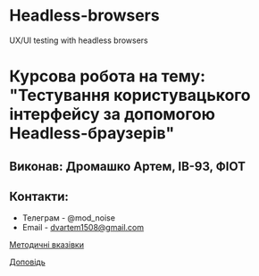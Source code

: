 # Headless-browsers
 UX/UI testing with headless browsers
# Курсова робота на тему: "Тестування користувацького інтерфейсу за допомогою Headless-браузерів" 

## Виконав: Дромашко Артем, ІВ-93, ФІОТ

## Контакти: 

* Телеграм - @mod_noise
* Email - dvartem1508@gmail.com


[Методичні вказівки](https://jace-dev.herokuapp.com/design/js-talks#/)

[Доповідь](https://github.com/modnoise/Headless-browsers/blob/main/Report.md)



